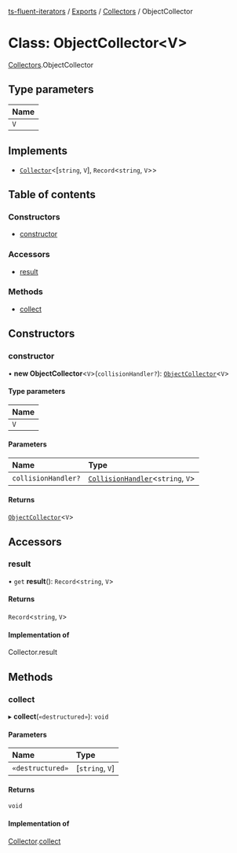 [ts-fluent-iterators](../README.md) / [Exports](../modules.md) / [Collectors](../modules/Collectors.md) / ObjectCollector

# Class: ObjectCollector\<V\>

[Collectors](../modules/Collectors.md).ObjectCollector

## Type parameters

| Name |
| :------ |
| `V` |

## Implements

- [`Collector`](../interfaces/Collectors.Collector.md)\<[`string`, `V`], `Record`\<`string`, `V`\>\>

## Table of contents

### Constructors

- [constructor](Collectors.ObjectCollector.md#constructor)

### Accessors

- [result](Collectors.ObjectCollector.md#result)

### Methods

- [collect](Collectors.ObjectCollector.md#collect)

## Constructors

### constructor

• **new ObjectCollector**\<`V`\>(`collisionHandler?`): [`ObjectCollector`](Collectors.ObjectCollector.md)\<`V`\>

#### Type parameters

| Name |
| :------ |
| `V` |

#### Parameters

| Name | Type |
| :------ | :------ |
| `collisionHandler?` | [`CollisionHandler`](../modules.md#collisionhandler)\<`string`, `V`\> |

#### Returns

[`ObjectCollector`](Collectors.ObjectCollector.md)\<`V`\>

## Accessors

### result

• `get` **result**(): `Record`\<`string`, `V`\>

#### Returns

`Record`\<`string`, `V`\>

#### Implementation of

Collector.result

## Methods

### collect

▸ **collect**(`«destructured»`): `void`

#### Parameters

| Name | Type |
| :------ | :------ |
| `«destructured»` | [`string`, `V`] |

#### Returns

`void`

#### Implementation of

[Collector](../interfaces/Collectors.Collector.md).[collect](../interfaces/Collectors.Collector.md#collect)
